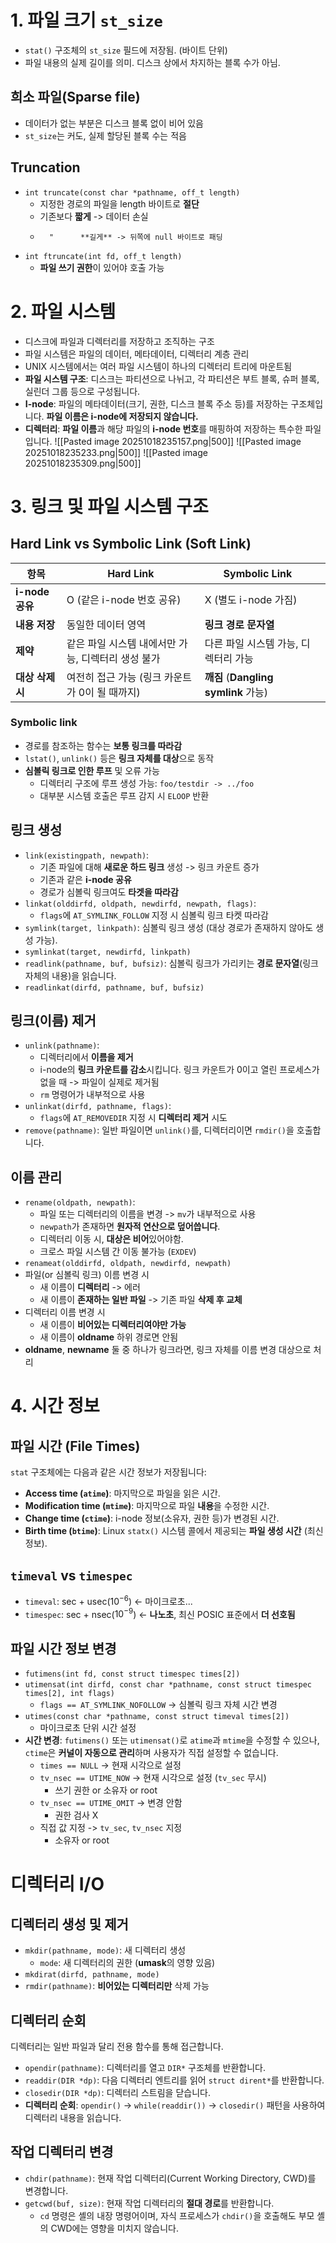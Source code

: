 # 1. 파일 크기 `st_size`
- `stat()` 구조체의 `st_size` 필드에 저장됨. (바이트 단위)
- 파일 내용의 실제 길이를 의미. 디스크 상에서 차지하는 블록 수가 아님.
## 희소 파일(Sparse file)
- 데이터가 없는 부분은 디스크 블록 없이 비어 있음
- `st_size`는 커도, 실제 할당된 블록 수는 적음
## Truncation
- `int truncate(const char *pathname, off_t length)`
	- 지정한 경로의 파일을 length 바이트로 **절단**
	- 기존보다 **짧게** -> 데이터 손실
	-       "      **길게** -> 뒤쪽에 null 바이트로 패딩
- `int ftruncate(int fd, off_t length)`
	- **파일 쓰기 권한**이 있어야 호출 가능
# 2. 파일 시스템
- 디스크에 파일과 디렉터리를 저장하고 조직하는 구조
- 파일 시스템은 파일의 데이터, 메타데이터, 디렉터리 계층 관리
- UNIX 시스템에서는 여러 파일 시스템이 하나의 디렉터리 트리에 마운트됨
- **파일 시스템 구조**: 디스크는 파티션으로 나뉘고, 각 파티션은 부트 블록, 슈퍼 블록, 실린더 그룹 등으로 구성됩니다.
- **I-node**: 파일의 메타데이터(크기, 권한, 디스크 블록 주소 등)를 저장하는 구조체입니다. **파일 이름은 i-node에 저장되지 않습니다.**
- **디렉터리**: **파일 이름**과 해당 파일의 **i-node 번호**를 매핑하여 저장하는 특수한 파일입니다.
![[Pasted image 20251018235157.png|500]]
![[Pasted image 20251018235233.png|500]]
![[Pasted image 20251018235309.png|500]]
# 3. 링크 및 파일 시스템 구조
## Hard Link vs Symbolic Link (Soft Link)

| **항목**        | **Hard Link**                 | **Symbolic Link**                |     |
| ------------- | ----------------------------- | -------------------------------- | --- |
| **i-node 공유** | O (같은 i-node 번호 공유)           | X (별도 i-node 가짐)                 |     |
| **내용 저장**     | 동일한 데이터 영역                    | **링크 경로 문자열**                    |     |
| **제약**        | 같은 파일 시스템 내에서만 가능, 디렉터리 생성 불가 | 다른 파일 시스템 가능, 디렉터리 가능            |     |
| **대상 삭제 시**   | 여전히 접근 가능 (링크 카운트가 0이 될 때까지)  | **깨짐** (**Dangling symlink** 가능) |     |
### Symbolic link
- 경로를 참조하는 함수는 **보통 링크를 따라감**
- `lstat()`, `unlink()` 등은 **링크 자체를 대상**으로 동작
- **심볼릭 링크로 인한 루프** 및 오류 가능
	- 디렉터리 구조에 루프 생성 가능: `foo/testdir -> ../foo`
	- 대부분 시스템 호출은 루프 감지 시 `ELOOP` 반환
## 링크 생성
- `link(existingpath, newpath)`: 
	- 기존 파일에 대해 **새로운 하드 링크** 생성 -> 링크 카운트 증가
	- 기존과 같은 **i-node 공유**
	- 경로가 심볼릭 링크여도 **타겟을 따라감**
- `linkat(olddirfd, oldpath, newdirfd, newpath, flags)`:
	- `flags`에 `AT_SYMLINK_FOLLOW` 지정 시 심볼릭 링크 타켓 따라감
- `symlink(target, linkpath)`: 심볼릭 링크 생성 (대상 경로가 존재하지 않아도 생성 가능).
- `symlinkat(target, newdirfd, linkpath)`
- `readlink(pathname, buf, bufsiz)`: 심볼릭 링크가 가리키는 **경로 문자열**(링크 자체의 내용)을 읽습니다.
- `readlinkat(dirfd, pathname, buf, bufsiz)`
## 링크(이름) 제거
- `unlink(pathname)`: 
	- 디렉터리에서 **이름을 제거** 
	- i-node의 **링크 카운트를 감소**시킵니다. 링크 카운트가 0이고 열린 프로세스가 없을 때 -> 파일이 실제로 제거됨
	- `rm` 명령어가 내부적으로 사용
- `unlinkat(dirfd, pathname, flags)`:
	- `flags`에 `AT_REMOVEDIR` 지정 시 **디렉터리 제거** 시도
- `remove(pathname)`: 일반 파일이면 `unlink()`를, 디렉터리이면 `rmdir()`을 호출합니다.
## 이름 관리
- `rename(oldpath, newpath)`: 
	- 파일 또는 디렉터리의 이름을 변경 -> `mv`가 내부적으로 사용
	- `newpath`가 존재하면 **원자적 연산으로 덮어씁니다**. 
	- 디렉터리 이동 시, **대상은 비어**있어야함.
	- 크로스 파일 시스템 간 이동 불가능 (`EXDEV`)
- `renameat(olddirfd, oldpath, newdirfd, newpath)`
- 파일(or 심볼릭 링크) 이름 변경 시
	- 새 이름이 **디렉터리** -> 에러
	- 새 이름이 **존재하는 일반 파일** -> 기존 파일 **삭제 후 교체**
- 디렉터리 이름 변경 시
	- 새 이름이 **비어있는 디렉터리여야만 가능**
	- 새 이름이 **oldname** 하위 경로면 안됨
- **oldname**, **newname** 둘 중 하나가 링크라면, 링크 자체를 이름 변경 대상으로 처리
# 4. 시간 정보
## 파일 시간 (File Times)
`stat` 구조체에는 다음과 같은 시간 정보가 저장됩니다:
- **Access time (`atime`)**: 마지막으로 파일을 읽은 시간.
- **Modification time (`mtime`)**: 마지막으로 파일 **내용**을 수정한 시간.
- **Change time (`ctime`)**: i-node 정보(소유자, 권한 등)가 변경된 시간.
- **Birth time (`btime`)**: Linux `statx()` 시스템 콜에서 제공되는 **파일 생성 시간** (최신 정보).
## `timeval` vs `timespec`
- `timeval`: sec + usec($10^{-6}$) <- 마이크로초...
- `timespec`: sec + nsec($10^{-9}$) <- **나노초**, 최신 POSIC 표준에서 **더 선호됨**
## 파일 시간 정보 변경
- `futimens(int fd, const struct timespec times[2])`
- `utimensat(int dirfd, const char *pathname, const struct timespec times[2], int flags)`
	- `flags == AT_SYMLINK_NOFOLLOW` -> 심볼릭 링크 자체 시간 변경
- `utimes(const char *pathname, const struct timeval times[2])`
	- 마이크로초 단위 시간 설정
- **시간 변경**: `futimens()` 또는 `utimensat()`로 `atime`과 `mtime`을 수정할 수 있으나, `ctime`은 **커널이 자동으로 관리**하며 사용자가 직접 설정할 수 없습니다.
	- `times == NULL` -> 현재 시각으로 설정
	- `tv_nsec == UTIME_NOW` -> 현재 시각으로 설정 (`tv_sec` 무시)
		- 쓰기 권한 or 소유자 or root
	- `tv_nsec == UTIME_OMIT` -> 변경 안함
		- 권한 검사 X
	- 직접 값 지정 -> `tv_sec`, `tv_nsec` 지정 
		- 소유자 or root
# 디렉터리 I/O
## 디렉터리 생성 및 제거
- `mkdir(pathname, mode)`: 새 디렉터리 생성
	- `mode`: 새 디렉터리의 권한 (**umask**의 영향 있음)
- `mkdirat(dirfd, pathname, mode)`
- `rmdir(pathname)`: **비어있는 디렉터리만** 삭제 가능
## 디렉터리 순회
디렉터리는 일반 파일과 달리 전용 함수를 통해 접근합니다.
- `opendir(pathname)`: 디렉터리를 열고 `DIR*` 구조체를 반환합니다.
- `readdir(DIR *dp)`: 다음 디렉터리 엔트리를 읽어 `struct dirent*`를 반환합니다.
- `closedir(DIR *dp)`: 디렉터리 스트림을 닫습니다.
- **디렉터리 순회**: `opendir()` -> `while(readdir())` -> `closedir()` 패턴을 사용하여 디렉터리 내용을 읽습니다.
## 작업 디렉터리 변경
- `chdir(pathname)`: 현재 작업 디렉터리(Current Working Directory, CWD)를 변경합니다.
- `getcwd(buf, size)`: 현재 작업 디렉터리의 **절대 경로**를 반환합니다.
    - `cd` 명령은 셸의 내장 명령어이며, 자식 프로세스가 `chdir()`을 호출해도 부모 셸의 CWD에는 영향을 미치지 않습니다.